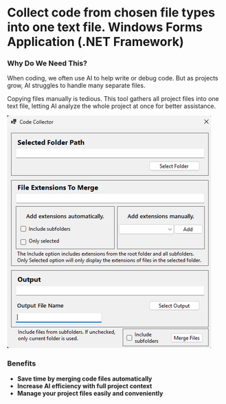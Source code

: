# **Collect code from chosen file types into one text file. Windows Forms Application (.NET Framework)**

### **Why Do We Need This?**
When coding, we often use AI to help write or debug code. But as projects grow, AI struggles to handle many separate files.

Copying files manually is tedious. This tool gathers all project files into one text file, letting AI analyze the whole project at once for better assistance.

![AppSS](\img\AppSS.png)

### **Benefits**
- **Save time by merging code files automatically**
- **Increase AI efficiency with full project context**
- **Manage your project files easily and conveniently**

